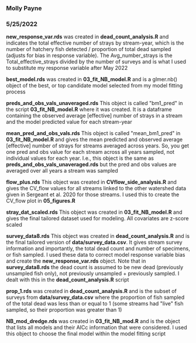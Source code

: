 
### Molly Payne
### 5/25/2022

**new_response_var.rds** was created in **dead_count_analysis.R** and indicates the total effective number of strays by stream-year, which is the number of hatchery fish detected / proportion of total dead sampled (adjusts for bias in response variable). The Avg_number_strays is the Total_effective_strays divided by the number of surveys and is what I used to substitute my response variable after May 2022 <br>

**best_model.rds** was created in **03_fit_NB_model.R** and is a glmer.nb() object of the best, or top candidate model selected from my model fitting process <br>

**preds_and_obs_vals_unaveraged.rds** This object is called "bm1_pred" in the script **03_fit_NB_model.R** where it was created. It is a dataframe containing the observed average [effective] number of strays in a stream and the model predicted value for each stream-year <br>

**mean_pred_and_obs_vals.rds** This object is called "mean_bm1_pred" in **03_fit_NB_model.R** and gives the mean predicted and observed average [effective] number of strays for streams averaged across years. So, you get one pred and obs value for each stream across all years sampled, not individual values for each year. I.e., this object is the same as **preds_and_obs_vals_unaveraged.rds** but the pred and obs values are averaged over all years a stream was sampled <br>

**flow_plus.rds** This object was created in **CVflow_side_analysis.R** and gives the CV_flow values for all streams linked to the other watershed data given in Sergeant et al. 2020 for those streams. I used this to create the CV_flow plot in **05_figures.R** <br>

**stray_dat_scaled.rds** This object was created in **03_fit_NB_model.R** and gives the final tailored dataset used for modeling. All covariates are z-score scaled <br>

**survey_data8.rds** This object was created in **dead_count_analysis.R** and is the final tailored version of **data/survey_data.csv**. It gives stream survey information and importantly, the total dead count and number of specimens, or fish sampled. I used these data to correct model response variable bias and create the **new_response_var.rds** object. Note that in **survey_data8.rds** the dead count is assumed to be new dead (previously unsampled fish only), not previously unsampled + previously sampled. I dealt with this in the **dead_count_analysis.R** script <br>

**prop_1.rds** was created in **dead_count_analysis.R** and is the subset of surveys from **data/survey_data.csv** where the proportion of fish sampled of the total dead was less than or equal to 1 (some streams had "live" fish sampled, so their proportion was greater than 1) <br>

**NB_mod_dredge.rds** was created in **03_fit_NB_mod.R** and is the object that lists all models and their AICc information that were considered. I used this object to choose the final model within the model fitting script <br>
